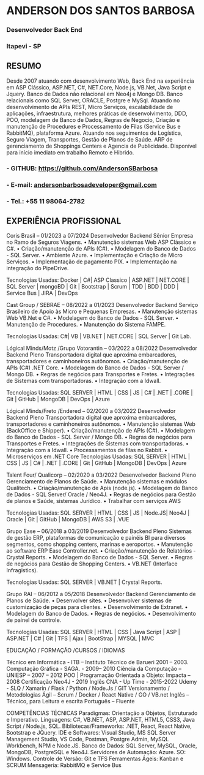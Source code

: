 # ANDERSON DOS SANTOS BARBOSA
### Desenvolvedor Back End
### Itapevi - SP


## RESUMO
Desde 2007 atuando com desenvolvimento Web, Back End na experiência em ASP Clássico, ASP.NET, C#, NET.Core, Node.js, VB.Net, Java Script e Jquery. Banco de Dados não relacional em Neo4j e Mongo DB. Banco relacionais como SQL Server, ORACLE, Postgre e MySql. Atuando no desenvolvimento de APIs REST, Micro Serviços, escalabilidade de aplicações, infraestrutura, melhores práticas de desenvolvimento, DDD, POO, modelagem de Banco de Dados, Regras de Negocio, Criação e manutenção de Procedures e Processamento de Filas (Service Bus e RabbitMQ), plataforma Azure.  Atuando nos seguimentos de Logística, Seguro Viagem, Transportes, Gestão de Planos de Saúde. ARP de gerenciamento de Shoppings Centers e Agencia de Publicidade. Disponível para início imediato em trabalho Remoto e Hibrido.

### - GITHUB: https://github.com/AndersonSBarbosa
### - E-mail: andersonbarbosadeveloper@gmail.com
### - Tel.: +55 11 98064-2782

## EXPERIÊNCIA PROFISSIONAL
Coris Brasil – 01/2023 a 07/2024 
Desenvolvedor Backend Sênior
Empresa no Ramo de Seguros Viagens.
• Manutenção sistemas Web ASP Clássico e C#. 
• Criação/manutenção de APIs (C#). 
• Modelagem do Banco de Dados - SQL Server. 
• Ambiente Azure. 
• Implementação e Criação de Micro Serviços. 
• Implementação de pagamento PIX. 
• Implementação na integração do PipeDrive.

Tecnologias Usadas: Docker | C#| ASP Classico | ASP.NET | NET.CORE | SQL Server | mongoBD | Git | Bootstrap | Scrum | TDD  | BDD | DDD | Service Bus | JIRA | DevOps

Cast Group / SEBRAE – 08/2022 a 01/2023
Desenvolvedor Backend
Serviço Brasileiro de Apoio às Micro e Pequenas Empresas.
• Manutenção sistemas Web VB.Net e C#.
• Modelagem do Banco de Dados - SQL Server.
• Manutenção de Procedures.
• Manutenção do Sistema FAMPE.

Tecnologias Usadas: C#| VB | VB.NET | NET.CORE | SQL Server | Git Lab.

Lógical Minds/Motz /Grupo Votorantin – 03/2022 a 08/2022
Desenvolvedor Backend Pleno
Transportadora digital que aproxima embarcadores, transportadores e caminhoneiros autônomos.
• Criação/manutenção de APIs (C#) .NET Core. 
• Modelagem do Banco de Dados - SQL Server / Mongo DB. 
• Regras de negócios para Transportes e Fretes. 
• Integrações de Sistemas com transportadoras. 
• Integração com a Idwall.

Tecnologias Usadas: SQL SERVER | HTML | CSS | JS | C# | .NET | .CORE | Git | GitHub | MongoDB | DevOps | Azure

Lógical Minds/Freto /Endered – 02/2020 a 03/2022
Desenvolvedor Backend Pleno
Transportadora digital que aproxima embarcadores, transportadores e caminhoneiros autônomos.
• Manutenção sistemas Web (BackOffice e Shipper). 
• Criação/manutenção de APIs (C#). 
• Modelagem do Banco de Dados - SQL Server / Mongo DB. 
• Regras de negócios para Transportes e Fretes. 
• Integrações de Sistemas com transportadoras. 
• Integração com a Idwall. 
• Processamentos de filas no Rabbit. 
• Microserviços em .NET Core
Tecnologias Usadas: SQL SERVER | HTML | CSS | JS | C# | .NET | .CORE | Git | GitHub | MongoDB | DevOps | Azure

Talent Four/ Qualicorp – 02/2020 a 03/2022
Desenvolvedor Backend Pleno
Gerenciamento de Planos de Saúde.
• Manutenção sistemas e módulos Qualitech. 
• Criação/manutenção de Apis (node.js). 
• Modelagem do Banco de Dados - SQL Server/ Oracle / Neo4J. 
• Regras de negócios para Gestão de planos e Saúde, sistemas Jurídico. 
• Trabalhar com serviços AWS

Tecnologias Usadas: SQL SERVER | HTML | CSS | JS | Node.JS| Neo4J | Oracle | Git | GitHub | MongoDB | AWS S3 | .VUE

Grupo Ease – 06/2018 a 03/2019
Desenvolvedor Backend Pleno
Sistemas de gestão ERP, plataformas de comunicação e painéis BI para diversos segmentos, como shopping centers, marinas e aeroportos.
• Manutenção ao software ERP Ease Controller.net.
• Criação/manutenção de Relatórios - Crystal Reports.
• Modelagem do Banco de Dados - SQL Server. 
• Regras de negócios para Gestão de Shopping Centers. 
• VB.NET (Interface Infragistics).

Tecnologias Usadas: SQL SERVER | VB.NET | Crystal Reports.

Grupo RAI – 06/2012 a 05/2018
Desenvolvedor Backend
Gerenciamento de Planos de Saúde.
• Desenvolver sites.
• Desenvolver sistemas de customização de peças para clientes.
• Desenvolvimento de Extranet.
• Modelagem do Banco de Dados.
• Regras de negócios.
• Desenvolvimento de painel de controle. 

Tecnologias Usadas: SQL SERVER | HTML | CSS | Java Script | ASP | ASP.NET | C# | Git | TFS | Ajax | BootStrap | MYSQL | MVC
	





EDUCAÇÃO / FORMAÇÃO /CURSOS /  IDIOMAS

Técnico em Informática - ITB – Instituto Técnico de Barueri 2001 – 2003.
Computação Gráfica - SAGA. - 2009– 2010
Ciência da Computação – UNIESP – 2007 – 2012
POO | Programação Orientada a Objeto: Impacta – 2008
Certificação Neo4J - 2019
Inglês CNA - Up Time - 2015-2022
Udemy - SLQ / Xamarin / Flask / Python / Node.Js / GIT  Versionamento / Metodologias Ágil – Scrum / Docker / React Native / GO / VB.net
Inglês – Técnico, para Leitura e escrita
Português – Fluente

COMPETÊNCIAS TÉCNICAS
Paradigmas: Orientação a Objetos, Estruturado e Imperativo.
Linguagens: C#, VB.NET, ASP, ASP.NET, HTML5, CSS3, Java Script / Node.js, SQL.
Bibliotecas/Frameworks: .NET, React, React Native, Bootstrap e JQuery.
IDE e Softwares: Visual Studio, MS SQL Server Management Studio, VS Code, Postman, Postgre Admin, MySQL Workbench, NPM e Node.JS.
Banco de Dados: SQL Server, MySQL, Oracle, MongoDB, PostgreSQL e Neo4J.
Servidores de Automação: Azure.
SO: Windows.
Controle de Versão: Git e TFS
Ferramentas Ágeis: Kanban e SCRUM
Mensageria: RabbitMQ e Service Bus
